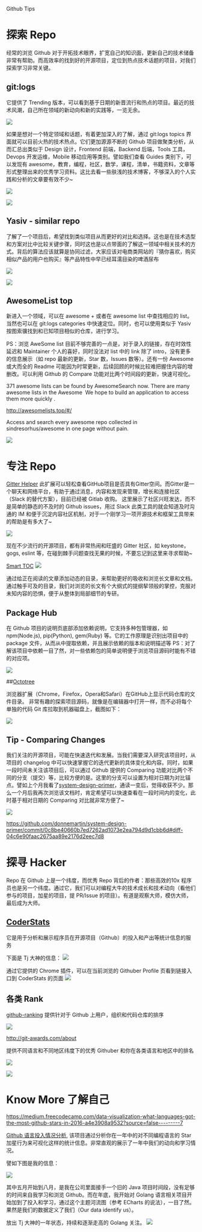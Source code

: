 
Github Tips 


# 探索 Repo

经常的浏览 Github 对于开拓技术眼界，扩宽自己的知识面，更新自己的技术储备非常有帮助。而高效率的找到好的开源项目，定位到热点技术话题的项目，对我们探索学习非常关键。

## git:logs

它提供了 Trending 版本，可以看到基于日期的新晋流行和热点的项目。最近的技术风潮，自己所在领域的新动向和新的实践等，一览无余。

![](media/14903206207143.jpg)


如果是想对一个特定领域和话题，有着更加深入的了解，通过 git:logs topics 界面就可以目前火热的技术热点。它们更加源源不断的 Github 项目做聚类分析，从而汇总出类似于 Design 设计，Frontend 前端，Backend 后端，Tools 工具，Devops 开发运维，Mobile 移动应用等类别。譬如我们查看 Guides 类别下，可以发现有 awesome，教育，编程，社区，数学，课程，清单，书籍资料，文章等形式整理出来的优秀学习资料。这比去看一些肤浅的技术博客，不够深入的个人实践和分析的文章要有效不少~

![](media/14903205083085.jpg)




![](media/14903205334211.jpg)






## Yasiv - similar repo

了解了一个项目后，希望找到类似项目从而更好的对比和选择。这也是在技术选型和方案对比中比较关键步骤，同时这也是以点带面的了解这一领域中相关技术的方式。背后的算法应该就算是协同过滤，大家应该对电商类网站的『猜你喜欢，购买相似产品的用户也购买』等产品特性中早已经耳濡目染的啤酒尿布

![](media/14903203651359.jpg)




![](media/14903204567229.jpg)


## AwesomeList top

新进入一个领域，可以在 awesome + <topic> 或者在 awesome list 中查找相应的 list。当然也可以在 git:logs categories 中快速定位。同时，也可以使用类似于 Yasiv 按图索骥找到和已知项目相似的仓库，进行学习。

PS：浏览 AweSome list 目前不够完善的一点是，对于录入的链接，存在时效性延迟和 Maintainer 个人的喜好，同时没法对 list 中的 link 除了 intro，没有更多的信息展示（如 repo 最新的更新，Star 数，Issues 数等）。还有一份 Awesome 或大而全的 Readme 可能因为时常更新，后续回顾的时候比较难把握住内容的增删改。可以利用 Github 的 Compare 功能对比两个时间段的更新，快速可视化。

371 awesome lists can be found by AwesomeSearch now.
There are many awesome lists in the Awesome  We hope to build an application to access them more quickly .

http://awesomelists.top/#/

Access and search every awesome repo collected in sindresorhus/awesome in one page without pain.

![](media/14903201209340.jpg)




# 专注 Repo


[Gitter Helper](https://chrome.google.com/webstore/detail/gitter-helper-for-github/apahfabdianobklhejoojcpmoegaolpi)
此扩展可以轻松查看GitHub项目是否具有Gitter空间。而Gitter是一个聊天和网络平台，有助于通过消息，内容和发现来管理，增长和连接社区（Slack 的替代方案），目前已经被 Gitlab 收购。
这里展示了社区兴旺发达，而不是简单的静态的不及时的 Github issues，用过 Slack 此类工具的就会知道及时沟通的 IM 和便于沉淀内容社区机制，对于一个刚学习一项开源技术和框架工具带来的帮助是有多大了~

![](media/14903220990895.jpg)


现在不少流行的开源项目，都有非常热闹和旺盛的 Gitter 社区，如 keystone，gogs, eslint 等，在碰到棘手问题查找无果的时候，不要忘记到这里来寻求帮助~


[Smart TOC](https://chrome.google.com/webstore/detail/smart-toc/lifgeihcfpkmmlfjbailfpfhbahhibba)
![](media/14903218908653.jpg)

通过给正在阅读的文章添加动态的目录，来帮助更好的吸收和浏览长文章和文档。通过触手可及的目录，我们对浏览的长文有个大纲式的提纲挈领般的掌控，克服对未知内容的恐惧，便于从整体到局部细节的专研。


## Package Hub

在 Github 项目的说明页底部添加依赖说明，它支持多种包管理器，如 npm(Node.js), pip(Python), gem(Ruby) 等。它的工作原理是识别出项目中的 package 文件，从而从中提取依赖，并且展示依赖的版本和说明描述等
PS：对了解该项目中依赖一目了然，对一些依赖包的简单说明便于浏览项目源码时能有不错的对应项。

![](media/14903218246656.jpg)



##[Octotree](https://github.com/buunguyen/octotree)

浏览器扩展（Chrome，Firefox，Opera和Safari）在GitHub上显示代码仓库的文件目录。 非常有趣的探索项目源码，就像是在编辑器中打开一样，而不必将每个单独的代码 Git 库拉取到机器磁盘上，截图如下：

![](media/14903213018117.jpg)



## Tip - Comparing Changes

我们关注的开源项目，可能在快速迭代和发展。当我们需要深入研究该项目时，从项目的 changelog 中可以快速掌握它的迭代更新的具体变化和内容。同时，如果一段时间未关注该项目后，可以通过 Github 提供的 Comparing 功能对比两个不同的分支（提交）等，比较方便的是。这里的分支可以设置为相对日期为对比锚点。譬如上个月我看了[system-design-primer](https://github.com/donnemartin/system-design-primer)，通读一变后，觉得收获不少。那么一个月后我再次浏览该文档时，肯定希望可以快速查看在一段时间内的变化，此时基于相对日期的 Comparing 对比就非常方便了~

![](media/14903212092569.jpg)

https://github.com/donnemartin/system-design-primer/commit/0c8be40660b7ed7262ad1073e2ea794d9d1cbb6d#diff-04c6e90faac2675aa89e2176d2eec7d8






# 探寻 Hacker

Repo 在 Github 上是一个纬度，而优秀 Repo 背后的作者：那些高效的10x 程序员也是另一个纬度。通过它，我们可以对编程大牛的技术成长和技术动向（看他们参与的项目，加星的项目，提 PR/Issue 的项目）。有道是观察大师，模仿大师，最后成为大师。

## [CoderStats](http://coderstats.net/github/tj/)

它是用于分析和展示程序员在开源项目（Github）的投入和产出等统计信息的服务

下面是 Tj 大神的信息：
![](media/14903190389489.jpg)

通过它提供的 Chrome 插件，可以在当前浏览的 Githuber Profile 页看到链接入口到 CoderStats 的页面
![](media/14903191017439.jpg)



## 各类 Rank

[github-ranking](https://github-ranking.com/)
提供针对于 Github 上用户，组织和代码仓库的排序

![](media/14903246204755.jpg)



http://git-awards.com/about

提供不同语言和不同地区纬度下的优秀 Githuber 和你在各类语言和地区中的排名


![](media/14903245367211.jpg)


![](media/14903244958855.jpg)



# Know More 了解自己

https://medium.freecodecamp.com/data-visualization-what-languages-got-the-most-github-stars-in-2016-a4e3908a9532?source=false---------7

[Github 语言投入情况分析](https://starred.jjperezaguinaga.com/), 该项目通过分析你在一年中的对不同编程语言的 Star 加星行为来可视化这样的统计信息。非常直观的展示了一年中我们的动向和学习情况。

譬如下图是我的信息：

![](media/14910058528550.jpg)

其中五月开始到八月，是我在公司里面接手一个旧的 Java 项目时间段，没有足够的时间来自我学习和浏览  Github。而在年底，我开始对 Golang 语言相关项目开始加到了投入和学习，通过这个主题河流图（参考 ECharts 的说法），一目了然。果然是我们的数据定义了我们（Our data identify us）。


放出 Tj 大神的一年状态，持续和逐渐走高的 Golang 关注。
![](media/14903214647582.jpg)


